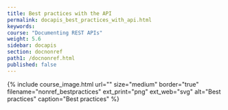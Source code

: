 ```yaml
---
title: Best practices with the API
permalink: docapis_best_practices_with_api.html
keywords:
course: "Documenting REST APIs"
weight: 5.6
sidebar: docapis
section: docnonref
path1: /docnonref.html
published: false
---
```


{% include course_image.html url="" size="medium" border="true" filename="nonref_bestpractices" ext_print="png" ext_web="svg" alt="Best practices" caption="Best practices" %}
